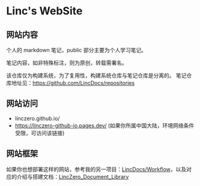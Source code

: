 # Linc's WebSite

## 网站内容

个人的 markdown 笔记，public 部分主要为个人学习笔记。

笔记内容，如非特殊标注，则为原创，转载需署名。

该仓库仅为构建系统，为了复用性，构建系统仓库与笔记仓库是分离的。
笔记仓库地址见：https://github.com/LincDocs/repositories

## 网站访问

- linczero.github.io/
- https://linczero-github-io.pages.dev/ (如果你所属中国大陆，环境网络条件受限，可访问该链接)

## 网站框架

如果你也想部署这样的网站，参考我的另一项目：[LincDocs/Workflow](https://github.com/LincDocs/Workflow)，以及对应的介绍与搭建文档：[LincZero_Document_Library](https://linczero.github.io/MdNote_Public/ProductDoc/Web/LincZero_Document_Library/)
